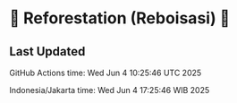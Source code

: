 
# 🌳 Reforestation (Reboisasi) 🌲

## Last Updated

GitHub Actions time: Wed Jun  4 10:25:46 UTC 2025

Indonesia/Jakarta time: Wed Jun  4 17:25:46 WIB 2025
